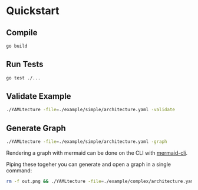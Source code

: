 # Quickstart

## Compile

```bash
go build
```

## Run Tests

```bash
go test ./...
```

## Validate Example

```bash
./YAMLtecture -file=./example/simple/architecture.yaml -validate
```

## Generate Graph

```bash
./YAMLtecture -file=./example/simple/architecture.yaml -graph
```

Rendering a graph with mermaid can be done on the CLI with [mermaid-cli](https://github.com/mermaid-js/mermaid-cli).

Piping these togeher you can generate and open a graph in a single command:

```bash
rm -f out.png && ./YAMLtecture -file=./example/complex/architecture.yaml -graph | mmdc -i - -o ./out.png && open ./out.png
```
